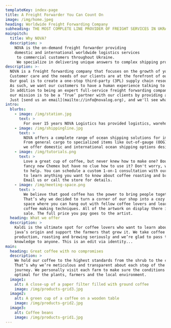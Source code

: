 ```yaml
---
templateKey: index-page
title: A Freight Forwarder You Can Count On
image: /img/home.jpeg
heading: Worldwide Freight Forwarding Company
subheading: THE MOST COMPLETE LINE PROVIDER OF FREIGHT SERVICES IN UKRAINE AND OUTSIDE
mainpitch:
  title: Why NOVA?
  description: >
    NOVA is the on-demand freight forwarder providing
    domestic and international worldwide logistics services
     to commercial customers throughout Ukraine.
     We specialize in delivering unique answers to complex shipping problems.
description: >-
  NOVA is a freight forwarding company that focuses on the growth of your business.
  Customer care and the needs of our clients are at the forefront of our values.
  Our goal is to create a one-stop third-party (3PL) supply chain resource and set ourselves apart from other forwarding companies by offering personalized service and worldwide logistics and transportation solutions.
  As such, we want our customers to have a human experience talking to real people, not an endless loop of pushing buttons, automated responses, and dead ends.
  In addition to being an expert full-service freight forwarding company and the most reliable and responsive global logistics provider, 
  our mission is to be a ‘True’ partner with our clients by providing a broad range of logistics services and to always deliver the most effective and efficient freight forwarding services.
  Just [send us an email](mailto://info@novalog.org), and we'll see what we can do.  
intro:
  blurbs:
    - image: /img/station.jpg
      text: >
        For over 15 years NOVA Logistics has provided logistics, warehousing, OOG and BBK shipping line services at their container freight station in Odesa, Ukraine.
    - image: /img/shippingline.jpg
      text: >
        NOVA offers a complete range of ocean shipping solutions for importing and exporting ocean freight.
        From general cargo to specialized items like out-of-gauge (OOG), heavy equipment, and high-value shipments, 
        we offer domestic and international ocean shipping options designed to handle your company’s specific needs.
    - image: /img/tutorials.png
      text: >
        Love a great cup of coffee, but never knew how to make one? Bought a
        fancy new Chemex but have no clue how to use it? Don't worry, we’re here
        to help. You can schedule a custom 1-on-1 consultation with our baristas
        to learn anything you want to know about coffee roasting and brewing.
        Email us or call the store for details.
    - image: /img/meeting-space.png
      text: >
        We believe that good coffee has the power to bring people together.
        That’s why we decided to turn a corner of our shop into a cozy meeting
        space where you can hang out with fellow coffee lovers and learn about
        coffee making techniques. All of the artwork on display there is for
        sale. The full price you pay goes to the artist.
  heading: What we offer
  description: >
    Kaldi is the ultimate spot for coffee lovers who want to learn about their
    java’s origin and support the farmers that grew it. We take coffee
    production, roasting and brewing seriously and we’re glad to pass that
    knowledge to anyone. This is an edit via identity...
main:
  heading: Great coffee with no compromises
  description: >
    We hold our coffee to the highest standards from the shrub to the cup.
    That’s why we’re meticulous and transparent about each step of the coffee’s
    journey. We personally visit each farm to make sure the conditions are
    optimal for the plants, farmers and the local environment.
  image1:
    alt: A close-up of a paper filter filled with ground coffee
    image: /img/products-grid3.jpg
  image2:
    alt: A green cup of a coffee on a wooden table
    image: /img/products-grid2.jpg
  image3:
    alt: Coffee beans
    image: /img/products-grid1.jpg
---
```

